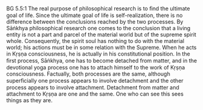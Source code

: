 BG 5.5:1	The real purpose of philosophical research is to ﬁnd the ultimate goal of life. Since the ultimate goal of life is self-realization, there is no difference between the conclusions reached by the two processes. By Sāṅkhya philosophical research one comes to the conclusion that a living entity is not a part and parcel of the material world but of the supreme spirit whole. Consequently, the spirit soul has nothing to do with the material world; his actions must be in some relation with the Supreme. When he acts in Kṛṣṇa consciousness, he is actually in his constitutional position. In the ﬁrst process, Sāṅkhya, one has to become detached from matter, and in the devotional yoga process one has to attach himself to the work of Kṛṣṇa consciousness. Factually, both processes are the same, although superﬁcially one process appears to involve detachment and the other process appears to involve attachment. Detachment from matter and attachment to Kṛṣṇa are one and the same. One who can see this sees things as they are.